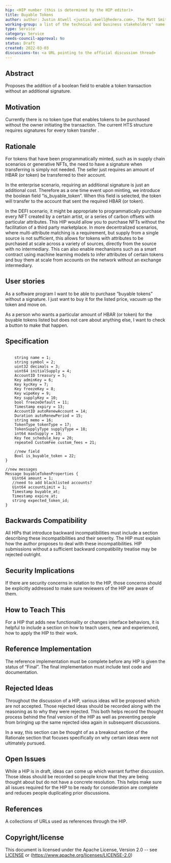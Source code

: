 ```yaml
---
hip: <HIP number (this is determined by the HIP editor)>
title: Buyable Tokens
author: author: Justin Atwell <justin.atwell@hedera.com>, The Matt Smithies <matt.s@dovu.io>, Sergey Metelin <sergey.metelin@hedera.com, Andrew Gastwirth <andrew.gastwirth@dlapiper.com>, Brian Johnson <johnsonb@objectcomputing.com>, 
working-group: a list of the technical and business stakeholders' name(s) and/or username(s), or name(s) and email(s).
type: Service
category: Service
needs-council-approval: No
status: Draft
created: 2022-03-03
discussions-to: <a URL pointing to the official discussion thread>
---
```


## Abstract

Proposes the addition of a boolean field to enable a token transaction without an additional signature.

## Motivation

Currently there is no token type that enables tokens to be purchased without the owner initiating the transaction. The current HTS structure requires signatures for every token transfer .

## Rationale

For tokens that have been programmatically minted, such as in supply chain scenarios or generative NFTs, the need to have a signature when transferring is simply not needed. The seller just requires an amount of HBAR (or token) be transferred to their account.

In the enterprise scenario, requiring an additional signature is just an additional cost. Therefore as a one time event upon minting, we introduce the boolean field “is_buyable_token”. When this field is selected, the token will transfer to the account that sent the required HBAR (or token).

In the DEFI scenario, it might be appropriate to programmatically purchase every NFT created by a certain artist, or a series of carbon offsets with particular attributes. This HIP would allow you to purchase NFTs without the facilitation of a third party marketplace. In more decentralized scenarios, where multi-attribute matching is a requirement, but supply from a single source is not sufficient, this allows for tokens with attributes to be purchased at scale across a variety of sources, directly from the source with no intermediary. This can also enable mechanisms such as a smart contract using machine learning models to infer attributes of certain tokens and buy them at scale from accounts on the network without an exchange intermediary.

## User stories

As a software program I want to be able to purchase “buyable tokens” without a signature. I just want to buy it for the listed price, vacuum up the token and move on.

As a person who wants a particular amount of HBAR (or token) for the buyable tokens listed but does not care about anything else, I want to check a button to make that happen.

  
## Specification

```message TokenCreateTransactionBody {

    string name = 1;
    string symbol = 2;
    uint32 decimals = 3;
    uint64 initialSupply = 4;
    AccountID treasury = 5;
    Key adminKey = 6;
    Key kycKey = 7;
    Key freezeKey = 8;
    Key wipeKey = 9;
    Key supplyKey = 10;
    bool freezeDefault = 11;
    Timestamp expiry = 13;
    AccountID autoRenewAccount = 14;
    Duration autoRenewPeriod = 15;
    string memo = 16;
    TokenType tokenType = 17;
    TokenSupplyType supplyType = 18;
    int64 maxSupply = 19;
    Key fee_schedule_key = 20;
    repeated CustomFee custom_fees = 21;

    //new field
    Bool is_buyable_token = 22;
}

//new messages
Message buyableTokenProperties {
   Uint64 amount = 1;
   //need to add blacklisted accounts?
   Uint64 accountLimit = 1;
   Timestamp buyable_at;
   Timestamp expire_at;
   string expected_token_id;
}
```

## Backwards Compatibility

All HIPs that introduce backward incompatibilities must include a section describing these incompatibilities and their severity. The HIP must explain how the author proposes to deal with these incompatibilities. HIP submissions without a sufficient backward compatibility treatise may be rejected outright.

## Security Implications

If there are security concerns in relation to the HIP, those concerns should be explicitly addressed to make sure reviewers of the HIP are aware of them.

## How to Teach This

For a HIP that adds new functionality or changes interface behaviors, it is helpful to include a section on how to teach users, new and experienced, how to apply the HIP to their work.

## Reference Implementation

The reference implementation must be complete before any HIP is given the status of “Final”. The final implementation must include test code and documentation.

## Rejected Ideas

Throughout the discussion of a HIP, various ideas will be proposed which are not accepted. Those rejected ideas should be recorded along with the reasoning as to why they were rejected. This both helps record the thought process behind the final version of the HIP as well as preventing people from bringing up the same rejected idea again in subsequent discussions.

In a way, this section can be thought of as a breakout section of the Rationale section that focuses specifically on why certain ideas were not ultimately pursued.

## Open Issues

While a HIP is in draft, ideas can come up which warrant further discussion. Those ideas should be recorded so people know that they are being thought about but do not have a concrete resolution. This helps make sure all issues required for the HIP to be ready for consideration are complete and reduces people duplicating prior discussions.

## References

A collections of URLs used as references through the HIP.

## Copyright/license

This document is licensed under the Apache License, Version 2.0 -- see [LICENSE](../LICENSE) or (https://www.apache.org/licenses/LICENSE-2.0)
